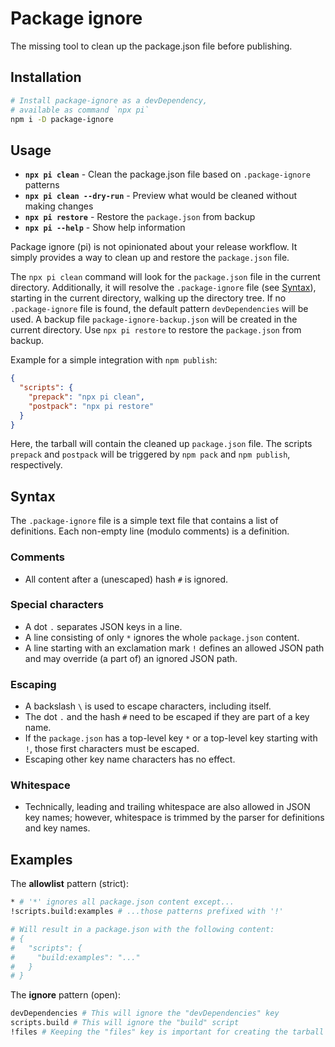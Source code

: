 # Package ignore

The missing tool to clean up the package.json file before publishing.

## Installation

```bash
# Install package-ignore as a devDependency,
# available as command `npx pi`
npm i -D package-ignore
```

## Usage

* **`npx pi clean`** - Clean the package.json file based on `.package-ignore` patterns
* **`npx pi clean --dry-run`** - Preview what would be cleaned without making changes
* **`npx pi restore`** - Restore the `package.json` from backup
* **`npx pi --help`** - Show help information

Package ignore (pi) is not opinionated about your release workflow. It simply provides a way to clean up and restore the `package.json` file.

The `npx pi clean` command will look for the `package.json` file in the current directory. Additionally, it will resolve the `.package-ignore` file (see [Syntax](#syntax)), starting in the current directory, walking up the directory tree. If no `.package-ignore` file is found, the default pattern `devDependencies` will be used. A backup file `package-ignore-backup.json` will be created in the current directory. Use `npx pi restore` to restore the `package.json` from backup.

Example for a simple integration with `npm publish`:

```json
{
  "scripts": {
    "prepack": "npx pi clean",
    "postpack": "npx pi restore"
  }
}
```

Here, the tarball will contain the cleaned up `package.json` file. The scripts `prepack` and `postpack` will be triggered by `npm pack` and `npm publish`, respectively.

## Syntax

The `.package-ignore` file is a simple text file that contains a list of definitions. Each non-empty line (modulo comments) is a definition.

### Comments

* All content after a (unescaped) hash `#` is ignored.

### Special characters

* A dot `.` separates JSON keys in a line.
* A line consisting of only `*` ignores the whole `package.json` content.
* A line starting with an exclamation mark `!` defines an allowed JSON path and may override (a part of) an ignored JSON path.

### Escaping

* A backslash `\` is used to escape characters, including itself.
* The dot `.` and the hash `#` need to be escaped if they are part of a key name.
* If the `package.json` has a top-level key `*` or a top-level key starting with `!`, those first characters must be escaped.
* Escaping other key name characters has no effect.

### Whitespace

* Technically, leading and trailing whitespace are also allowed in JSON key names; however, whitespace is trimmed by the parser for definitions and key names.

## Examples

The **allowlist** pattern (strict):

```sh
* # '*' ignores all package.json content except...
!scripts.build:examples # ...those patterns prefixed with '!'

# Will result in a package.json with the following content:
# {
#   "scripts": {
#     "build:examples": "..."
#   }
# }
```

The **ignore** pattern (open):

```sh
devDependencies # This will ignore the "devDependencies" key
scripts.build # This will ignore the "build" script
!files # Keeping the "files" key is important for creating the tarball
```
